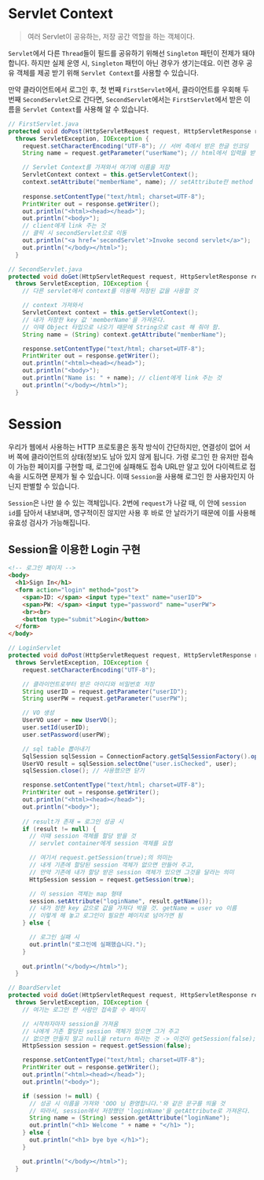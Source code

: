 # Servlet Context
> 여러 Servlet이 공유하는, 저장 공간 역할을 하는 객체이다.

<code>Servlet</code>에서 다른 <code>Thread</code>들이 필드를 공유하기 위해선 <code>Singleton</code> 패턴이 전제가 돼야 합니다. 하지만 실제 운영 시, <code>Singleton</code> 패턴이 아닌 경우가 생기는데요. 이런 경우 공유 객체를 제공 받기 위해 <code>Servlet Context</code>를 사용할 수 있습니다.

만약 클라이언트에서 로그인 후, 첫 번째 <code>FirstServlet</code>에서, 클라이언트를 우회해 두 번째 <code>SecondServlet</code>으로 간다면, <code>SecondServlet</code>에서는 <code>FirstServlet</code>에서 받은 이름을 <code>Servlet Context</code>를 사용해 알 수 있습니다.

```java
// FirstServlet.java
protected void doPost(HttpServletRequest request, HttpServletResponse response)
  throws ServletException, IOException {
    request.setCharacterEncoding("UTF-8"); // 서버 측에서 받은 한글 인코딩
    String name = request.getParameter("userName"); // html에서 입력을 받음

    // Servlet Context를 가져와서 여기에 이름을 저장
    ServletContext context = this.getServletContext();
    context.setAttribute("memberName", name); // setAttribute란 method 사용(put으로 입력 아님!)
		
    response.setContentType("text/html; charset=UTF-8");
    PrintWriter out = response.getWriter();
    out.println("<html><head></head>");
    out.println("<body>");
    // client에게 link 주는 것
    // 클릭 시 secondServlet으로 이동
    out.println("<a href='secondServlet'>Invoke second servlet</a>");
    out.println("</body></html>");
  }
```

```java
// SecondServlet.java
protected void doGet(HttpServletRequest request, HttpServletResponse response)
  throws ServletException, IOException {
    // 다른 servlet에서 context를 이용해 저장된 값을 사용할 것

    // context 가져와서
    ServletContext context = this.getServletContext();
    // 내가 저장한 key 값 'memberName'을 가져온다.
    // 이때 Object 타입으로 나오기 때문에 String으로 cast 해 줘야 함.
    String name = (String) context.getAttribute("memberName"); 

    response.setContentType("text/html; charset=UTF-8");
    PrintWriter out = response.getWriter();
    out.println("<html><head></head>");
    out.println("<body>");
    out.println("Name is: " + name); // client에게 link 주는 것
    out.println("</body></html>");
  }
```

# Session

우리가 웹에서 사용하는 HTTP 프로토콜은 동작 방식이 간단하지만, 연결성이 없어 서버 쪽에 클라이언트의 상태(정보)도 남아 있지 않게 됩니다. 가령 로그인 한 유저만 접속이 가능한 페이지를 구현할 때, 로그인에 실패해도 접속 URL만 알고 있어 다이렉트로 접속을 시도하면 문제가 될 수 있습니다. 이때 <code>Session</code>을 사용해 로그인 한 사용자인지 아닌지 판별할 수 있습니다.

<code>Session</code>은 나만 쓸 수 있는 객체입니다. 2번에 <code>request</code>가 나갈 때, 이 안에 <code>session id</code>를 담아서 내보내며, 영구적이진 않지만 사용 후 바로 안 날라가기 때문에 이를 사용해 유효성 검사가 가능해집니다.


## Session을 이용한 Login 구현

```html
<!-- 로그인 페이지 -->
<body>
  <h1>Sign In</h1>
  <form action="login" method="post">
    <span>ID: </span> <input type="text" name="userID">
    <span>PW: </span> <input type="password" name="userPW">
    <br><br>
    <button type="submit">Login</button>
  </form>
</body>
```

```java
// LoginServlet
protected void doPost(HttpServletRequest request, HttpServletResponse response)
  throws ServletException, IOException {
    request.setCharacterEncoding("UTF-8");

    // 클라이언트로부터 받은 아이디와 비밀번호 저장
    String userID = request.getParameter("userID");
    String userPW = request.getParameter("userPW");

    // VO 생성
    UserVO user = new UserVO();
    user.setId(userID);
    user.setPassword(userPW);

    // sql table 뽑아내기
    SqlSession sqlSession = ConnectionFactory.getSqlSessionFactory().openSession();
    UserVO result = sqlSession.selectOne("user.isChecked", user);
    sqlSession.close(); // 사용했으면 닫기

    response.setContentType("text/html; charset=UTF-8");
    PrintWriter out = response.getWriter();
    out.println("<html><head></head>");
    out.println("<body>");
		
    // result가 존재 = 로그인 성공 시
    if (result != null) {
      // 이때 session 객체를 할당 받을 것
      // servlet container에게 session 객체를 요청

      // 여기서 request.getSession(true);의 의미는
      // 내게 기존에 할당된 session 객체가 없으면 만들어 주고,
      // 만약 기존에 내가 할당 받은 session 객체가 있으면 그것을 달라는 의미
      HttpSession session = request.getSession(true);

      // 이 session 객체는 map 형태
      session.setAttribute("loginName", result.getName());
      // 내가 정한 key 값으로 값을 가져다 박을 것. getName = user vo 이름
      // 이렇게 해 놓고 로그인이 필요한 페이지로 넘어가면 됨
    } else {

      // 로그인 실패 시
      out.println("로그인에 실패했습니다.");
    }
		
    out.println("</body></html>");
  }
```
```java
// BoardServlet
protected void doGet(HttpServletRequest request, HttpServletResponse response)
  throws ServletException, IOException {
    // 여기는 로그인 한 사람만 접속할 수 페이지

    // 시작하자마자 session을 가져옴
    // 나에게 기존 할당된 session 객체가 있으면 그거 주고
    // 없으면 만들지 말고 null을 return 하라는 것 -> 이것이 getSession(false);
    HttpSession session = request.getSession(false);

    response.setContentType("text/html; charset=UTF-8");
    PrintWriter out = response.getWriter();
    out.println("<html><head></head>");
    out.println("<body>");

    if (session != null) {
      // 성공 시 이름을 가져와 'OOO 님 환영합니다.'와 같은 문구를 띄울 것
      // 따라서, session에서 저장했던 'loginName'을 getAttribute로 가져온다.
      String name = (String) session.getAttribute("loginName");
      out.println("<h1> Welcome " + name + "</h1> ");
    } else {
      out.println("<h1> bye bye </h1>");
    }

    out.println("</body></html>");
  }
```